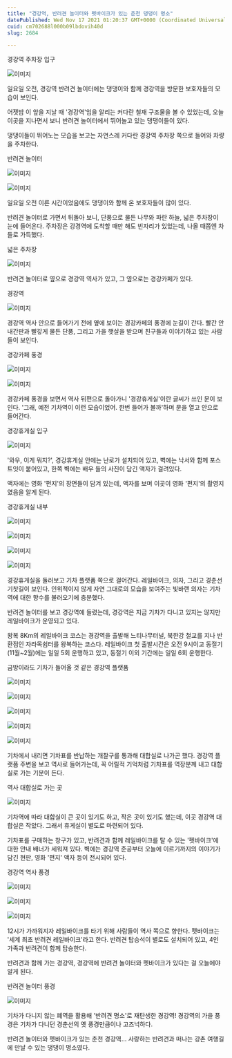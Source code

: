 ```yaml
---
title: "경강역, 반려견 놀이터와 펫바이크가 있는 춘천 댕댕이 명소"
datePublished: Wed Nov 17 2021 01:20:37 GMT+0000 (Coordinated Universal Time)
cuid: cm702688l000b09lbdovih40d
slug: 2684

---
```



경강역 주차장 입구

![이미지](https://cdn.hashnode.com/res/hashnode/image/upload/v1739252675659/b0935964-1fc4-4bd2-ac19-5ba8dc6e6a68.jpeg)

일요일 오전, 경강역 반려견 놀이터에는 댕댕이와 함께 경강역을 방문한 보호자들의 모습이 보인다.

어젯밤 이 앞을 지날 때 '경강역'임을 알리는 커다란 철재 구조물을 볼 수 있었는데, 오늘 이곳을 지나면서 보니 반려견 놀이터에서 뛰어놀고 있는 댕댕이들이 있다.

댕댕이들이 뛰어노는 모습을 보고는 자연스레 커다란 경강역 주차장 쪽으로 들어와 차량을 주차한다.

반려견 놀이터

![이미지](https://cdn.hashnode.com/res/hashnode/image/upload/v1739252678163/c946b192-6733-4dd0-8478-302ca1bba59b.jpeg)

![이미지](https://cdn.hashnode.com/res/hashnode/image/upload/v1739252680835/1f505605-54d0-42e5-97b6-d2455cdbc12a.jpeg)

일요일 오전 이른 시간이었음에도 댕댕이와 함께 온 보호자들이 많이 있다.

반려견 놀이터로 가면서 뒤돌아 보니, 단풍으로 물든 나무와 파란 하늘, 넓은 주차장이 눈에 들어온다. 주차장은 강경역에 도착할 때만 해도 빈자리가 있었는데, 나올 때쯤엔 차들로 가득했다.

넓은 주차장

![이미지](https://cdn.hashnode.com/res/hashnode/image/upload/v1739252683420/c2ff3b4d-c523-49c8-bf48-512c24276419.jpeg)

반려견 놀이터로 옆으로 경강역 역사가 있고, 그 옆으로는 경강카페가 있다.

경강역

![이미지](https://cdn.hashnode.com/res/hashnode/image/upload/v1739252686071/c8676aae-80ef-4ce0-8e1f-58251bc88fc3.jpeg)

경강역 역사 안으로 들어가기 전에 옆에 보이는 경강카페의 풍경에 눈길이 간다. 빨간 안내간판과 빨갛게 물든 단풍, 그리고 가을 햇살을 받으며 친구들과 이야기하고 있는 사람들이 보인다.

경강카페 풍경

![이미지](https://cdn.hashnode.com/res/hashnode/image/upload/v1739252688711/b52808f9-963a-4b85-a2f1-f50560b64856.jpeg)

![이미지](https://cdn.hashnode.com/res/hashnode/image/upload/v1739252691567/a9c90bf7-ce95-4071-a153-d2ffbd7b72b2.jpeg)

경강카페 풍경을 보면서 역사 뒤편으로 돌아가니 '경강휴게실'이란 글씨가 쓰인 문이 보인다. '그래, 예전 기차역이 이런 모습이었어. 한번 들어가 볼까'하며 문을 열고 안으로 들어간다.

경강휴게실 입구

![이미지](https://cdn.hashnode.com/res/hashnode/image/upload/v1739252694687/5b4437fe-559d-46b7-8ba2-20a2508474e3.jpeg)

'와우, 이게 뭐지?', 경강휴게실 안에는 난로가 설치되어 있고, 벽에는 낙서와 함께 포스트잇이 붙어있고, 한쪽 벽에는 배우 들의 사진이 담긴 액자가 걸려있다.

액자에는 영화 '편지'의 장면들이 담겨 있는데, 액자를 보며 이곳이 영화 '편지'의 촬영지였음을 알게 된다.

경강휴게실 내부

![이미지](https://cdn.hashnode.com/res/hashnode/image/upload/v1739252697119/b9c46fd1-dfbc-48ef-8eb6-8685459b214a.jpeg)

![이미지](https://cdn.hashnode.com/res/hashnode/image/upload/v1739252699712/33cf4dd1-5144-4dae-bb05-76c76e2b1b4e.jpeg)

![이미지](https://cdn.hashnode.com/res/hashnode/image/upload/v1739252702920/051e7fd1-560d-4242-b172-2278d4ae03db.jpeg)

![이미지](https://cdn.hashnode.com/res/hashnode/image/upload/v1739252705610/91c67488-476b-4f73-8976-3b3cddb85c74.jpeg)

경강휴게실을 둘러보고 기차 플랫폼 쪽으로 걸어간다. 레일바이크, 의자, 그리고 경춘선 기찻길이 보인다. 인위적이지 않게 자연 그대로의 모습을 보여주는 빛바랜 의자는 기차역에 대한 향수를 불러오기에 충분했다.

반려견 놀이터를 보고 경강역에 들렸는데, 경강역은 지금 기차가 다니고 있지는 않지만 레일바이크가 운영되고 있다.

왕복 8Km의 레일바이크 코스는 경강역을 출발해 느티나무터널, 북한강 철교를 지나 반환점인 자라목쉼터를 왕복하는 코스다. 레일바이크 첫 출발시간은 오전 9시이고 동절기(11월~2월)에는 일일 5회 운행하고 있고, 동절기 이외 기간에는 일일 6회 운행한다.

금방이라도 기차가 들어올 것 같은 경강역 플랫폼

![이미지](https://cdn.hashnode.com/res/hashnode/image/upload/v1739252708479/c23c4453-9f0c-4676-899b-ab25e37c0c50.jpeg)

![이미지](https://cdn.hashnode.com/res/hashnode/image/upload/v1739252711898/a906b74f-da6c-4f32-9849-9e26aa866ffb.jpeg)

![이미지](https://cdn.hashnode.com/res/hashnode/image/upload/v1739252714767/a1b73fab-a00f-497a-b998-ab5ba6675072.jpeg)

![이미지](https://cdn.hashnode.com/res/hashnode/image/upload/v1739252717349/d3ad9288-ad5f-4efb-8652-748b81a907a0.jpeg)

![이미지](https://cdn.hashnode.com/res/hashnode/image/upload/v1739252720409/c048bb97-dd8a-4c3d-aff4-6cc6032484c9.jpeg)

기차에서 내리면 기차표를 반납하는 개찰구를 통과해 대합실로 나가곤 했다. 경강역 플랫폼 주변을 보고 역사로 들어가는데, 꼭 어릴적 기억처럼 기차표를 역장분께 내고 대합실로 가는 기분이 든다.

역사 대합실로 가는 곳

![이미지](https://cdn.hashnode.com/res/hashnode/image/upload/v1739252723689/ff97f873-04b8-405c-8504-5c48a4e21e26.jpeg)

기차역에 따라 대합실이 큰 곳이 있기도 하고, 작은 곳이 있기도 했는데, 이곳 경강역 대합실은 작았다. 그래서 휴게실이 별도로 마련되어 있다.

기차표를 구매하는 창구가 있고, 반려견과 함께 레일바이크를 탈 수 있는 '펫바이크'에 대한 안내 배너가 세워져 있다. 벽에는 경강역 준공부터 오늘에 이르기까지의 이야기가 담긴 현판, 영화 '편지' 액자 등이 전시되어 있다.

경강역 역사 풍경

![이미지](https://cdn.hashnode.com/res/hashnode/image/upload/v1739252726476/a2d9bdac-c128-4d9f-ae92-034978774d44.jpeg)

![이미지](https://cdn.hashnode.com/res/hashnode/image/upload/v1739252728921/b8b04fea-6154-4c25-96fd-06035566f586.jpeg)

![이미지](https://cdn.hashnode.com/res/hashnode/image/upload/v1739252731668/0d646a81-c289-484c-b1e7-81101459bf00.jpeg)

12시가 가까워지자 레일바이크를 타기 위해 사람들이 역사 쪽으로 향한다. 펫바이크는 '세계 최초 반려견 레일바이크'라고 한다. 반려견 탑승석이 별로도 설치되어 있고, 4인 가족과 반려견이 함께 탑승한다.

반려견과 함께 가는 경강역, 경강역에 반려견 놀이터와 펫바이크가 있다는 걸 오늘에야 알게 된다.

반려견 놀이터 풍경

![이미지](https://cdn.hashnode.com/res/hashnode/image/upload/v1739252734376/3e9f9e84-2478-46a6-9e08-b4ee6d8575de.jpeg)

기차가 다니지 않는 폐역을 활용해 '반려견 명소'로 재탄생한 경강역! 경강역의 가을 풍경은 기차가 다니던 경춘선의 옛 풍경만큼이나 고즈넉하다.

반려견 놀이터와 펫바이크가 있는 춘천 경강역... 사랑하는 반려견과 떠나는 강촌 여행길에 만날 수 있는 댕댕이 명소였다.